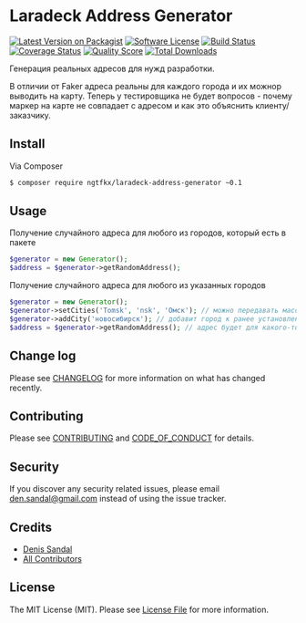 # Laradeck Address Generator

[![Latest Version on Packagist][ico-version]][link-packagist]
[![Software License][ico-license]](LICENSE.md)
[![Build Status][ico-travis]][link-travis]
[![Coverage Status][ico-scrutinizer]][link-scrutinizer]
[![Quality Score][ico-code-quality]][link-code-quality]
[![Total Downloads][ico-downloads]][link-downloads]

Генерация реальных адресов для нужд разработки. 

В отличии от Faker адреса реальны для каждого города и их можнор выводить на карту. 
Теперь у тестировщика не будет вопросов - почему 
маркер на карте не совпадает с адресом и как это объяснить клиенту/заказчику.

## Install

Via Composer

``` bash
$ composer require ngtfkx/laradeck-address-generator ~0.1
```

## Usage

Получение случайного адреса для любого из городов, который есть в пакете

``` php
$generator = new Generator();
$address = $generator->getRandomAddress();
```

Получение случайного адреса для любого из указанных городов

``` php
$generator = new Generator();
$generator->setCities('Tomsk', 'nsk', 'Омск'); // можно передавать массив
$generator->addCity('новосибирск'); // добавит город к ранее установленным
$address = $generator->getRandomAddress(); // адрес будет для какого-то из вышеуказанных 4-х горолдов
```

## Change log

Please see [CHANGELOG](CHANGELOG.md) for more information on what has changed recently.

## Contributing

Please see [CONTRIBUTING](CONTRIBUTING.md) and [CODE_OF_CONDUCT](CODE_OF_CONDUCT.md) for details.

## Security

If you discover any security related issues, please email den.sandal@gmail.com instead of using the issue tracker.

## Credits

- [Denis Sandal][link-author]
- [All Contributors][link-contributors]

## License

The MIT License (MIT). Please see [License File](LICENSE.md) for more information.

[ico-version]: https://img.shields.io/packagist/v/:vendor/:package_name.svg?style=flat-square
[ico-license]: https://img.shields.io/badge/license-MIT-brightgreen.svg?style=flat-square
[ico-travis]: https://img.shields.io/travis/:vendor/:package_name/master.svg?style=flat-square
[ico-scrutinizer]: https://img.shields.io/scrutinizer/coverage/g/:vendor/:package_name.svg?style=flat-square
[ico-code-quality]: https://img.shields.io/scrutinizer/g/:vendor/:package_name.svg?style=flat-square
[ico-downloads]: https://img.shields.io/packagist/dt/:vendor/:package_name.svg?style=flat-square

[link-packagist]: https://packagist.org/packages/:vendor/:package_name
[link-travis]: https://travis-ci.org/:vendor/:package_name
[link-scrutinizer]: https://scrutinizer-ci.com/g/:vendor/:package_name/code-structure
[link-code-quality]: https://scrutinizer-ci.com/g/:vendor/:package_name
[link-downloads]: https://packagist.org/packages/:vendor/:package_name
[link-author]: https://github.com/ngtfkx
[link-contributors]: ../../contributors
